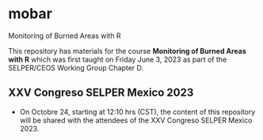 # mobar
Monitoring of Burned Areas with R

This repository has materials for the course **Monitoring of Burned Areas with R**
which was first taught on Friday June 3, 2023 as part of the SELPER/CEOS Working Group
Chapter D.

## XXV Congreso SELPER Mexico 2023

- On Octobre 24, starting at 12:10 hrs (CST), the content of this repository will be
  shared with the attendees of the XXV Congreso SELPER Mexico 2023.  



